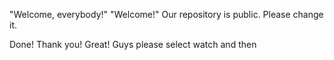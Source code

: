 "Welcome, everybody!" 
"Welcome!"
Our repository is public. Please change it.

Done! Thank you!
Great! Guys please select watch and then <All activity>
  
